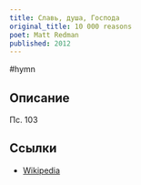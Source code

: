 ```yaml
---
title: Славь, душа, Господа
original_title: 10 000 reasons
poet: Matt Redman
published: 2012
---
```


#hymn

## Описание

Пс. 103

## Ссылки

- [Wikipedia](https://en.wikipedia.org/wiki/10,000_Reasons_(Bless_the_Lord))
